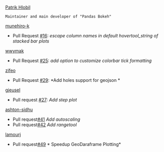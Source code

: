 [Patrik Hlobil](https://github.com/PatrikHlobil)

    Maintainer and main developer of "Pandas Bokeh"

[munehiro-k](https://github.com/munehiro-k)

 * Pull Request [#16](https://github.com/PatrikHlobil/Pandas-Bokeh/pull/16): *escape column names in default hovertool_string of stacked bar plots*
 
[wwymak](https://github.com/wwymak)

 * Pull Request [#25](https://github.com/PatrikHlobil/Pandas-Bokeh/pull/25): *add option to customize colorbar tick formatting*

[zifeo](https://github.com/zifeo)

 * Pull Request [#29](https://github.com/PatrikHlobil/Pandas-Bokeh/pull/29): *Add holes support for geojson * 

[gjeusel](https://github.com/gjeusel)

 * Pull request [#27](https://github.com/PatrikHlobil/Pandas-Bokeh/pull/27): *Add step plot*

[ashton-sidhu](https://github.com/ashton-sidhu)

 * Pull request[#41](https://github.com/PatrikHlobil/Pandas-Bokeh/pull/41) *Add autoscaling*
 * Pull request[#42](https://github.com/PatrikHlobil/Pandas-Bokeh/pull/42) *Add rangetool*

[lamourj](https://github.com/lamourj)

 * Pull request[#49](https://github.com/PatrikHlobil/Pandas-Bokeh/pull/49) * Speedup GeoDaraframe Plotting*
